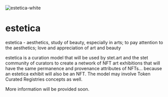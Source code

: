 ![estetica-white](https://user-images.githubusercontent.com/78568138/135912733-3b08cd7e-03fa-4c45-8766-796f6e46bef2.png)

# estetica
estetica - aesthetics, study of beauty, especially in arts; to pay attention to the aesthetics; love and appreciation of art and beauty

estetica is a curation model that will be used by stet.art and the stet community of curators to create a network of NFT art exhibitions that will have the same permanence and provenance attributes of NFTs... because an estetica exhibit will also be an NFT. The model may involve Token Curated Registries concepts as well.

More information will be provided soon.

